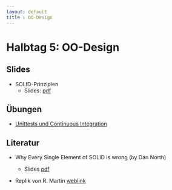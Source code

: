 ```yaml
---
layout: default
title : OO-Design
---
```


# Halbtag 5: OO-Design


## Slides 

* SOLID-Prinzipien
    * Slides: [pdf](/comingsoon)


## Übungen

* [Unittests und Continuous Integration](./exercises/unit-tests-und-ci)

## Literatur

* Why Every Single Element of SOLID is wrong (by Dan North)
    * Slides [pdf](https://speakerdeck.com/tastapod/why-every-element-of-solid-is-wrong)

* Replik von R. Martin [weblink](https://blog.cleancoder.com/uncle-bob/2020/10/18/Solid-Relevance.html)



